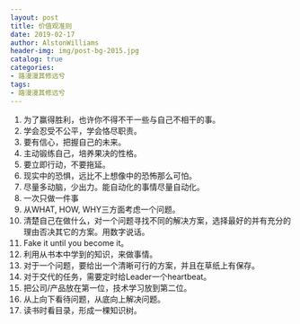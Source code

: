 ```yaml
---
layout: post
title: 价值观准则
date: 2019-02-17
author: AlstonWilliams
header-img: img/post-bg-2015.jpg
catalog: true
categories:
- 路漫漫其修远兮
tags:
- 路漫漫其修远兮
---
```


1.	为了赢得胜利，也许你不得不干一些与自己不相干的事。
2.	学会忍受不公平，学会恪尽职责。
3.	要有信心，把握自己的未来。
4.	主动锻练自己，培养果决的性格。
5.	要立即行动，不要拖延。
6.	现实中的恐惧，远比不上想像中的恐怖那么可怕。
7.	尽量多动脑，少出力。能自动化的事情尽量自动化。
8. 一次只做一件事
9. 从WHAT, HOW, WHY三方面考虑一个问题。
10. 清楚自己在做什么，对一个问题寻找不同的解决方案，选择最好的并有充分的理由否决其它的方案。用数字说话。
11. Fake it until you become it。
12. 利用从书本中学到的知识，来做事情。
13. 对于一个问题，要给出一个清晰可行的方案，并且在草纸上有保存。
14. 对于交代的任务，需要定时给Leader一个heartbeat。
15. 把公司/产品放在第一位，技术学习放到第二位。
16. 从上向下看待问题，从底向上解决问题。
17. 读书时看目录，形成一棵知识树。
